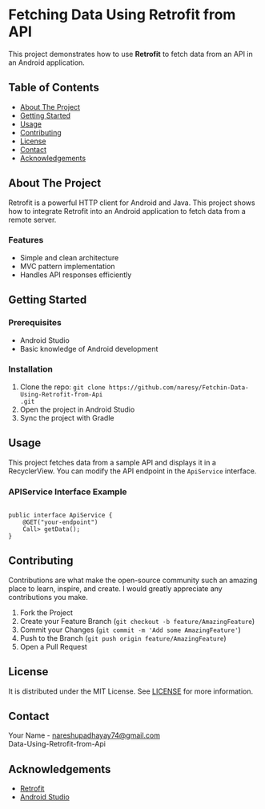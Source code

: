 

<h1>Fetching Data Using Retrofit from API</h1>

<p>This project demonstrates how to use <strong>Retrofit</strong> to fetch data from an API in an Android application.</p>

<h2>Table of Contents</h2>
<ul>
    <li><a href="#about-the-project">About The Project</a></li>
    <li><a href="#getting-started">Getting Started</a></li>
    <li><a href="#usage">Usage</a></li>
    <li><a href="#contributing">Contributing</a></li>
    <li><a href="#license">License</a></li>
    <li><a href="#contact">Contact</a></li>
    <li><a href="#acknowledgements">Acknowledgements</a></li>
</ul>

<h2 id="about-the-project">About The Project</h2>
<p>
    Retrofit is a powerful HTTP client for Android and Java. This project shows how to integrate Retrofit into an Android application to fetch data from a remote server.
</p>

<h3>Features</h3>
<ul>
    <li>Simple and clean architecture</li>
    <li>MVC pattern implementation</li>
    <li>Handles API responses efficiently</li>
</ul>

<h2 id="getting-started">Getting Started</h2>

<h3>Prerequisites</h3>
<ul>
    <li>Android Studio</li>
    <li>Basic knowledge of Android development</li>
</ul>

<h3>Installation</h3>
<ol>
    <li>Clone the repo: <code>git clone https://github.com/naresy/Fetchin-Data-Using-Retrofit-from-Api
.git</code></li>
    <li>Open the project in Android Studio</li>
    <li>Sync the project with Gradle</li>
</ol>

<h2 id="usage">Usage</h2>
<p>
    This project fetches data from a sample API and displays it in a RecyclerView. You can modify the API endpoint in the <code>ApiService</code> interface.
</p>

<h3>APIService Interface Example</h3>
<pre><code>
public interface ApiService {
    @GET("your-endpoint")
    Call<List<YourDataModel>> getData();
}
</code></pre>

<h2 id="contributing">Contributing</h2>
<p>Contributions are what make the open-source community such an amazing place to learn, inspire, and create. I would greatly appreciate any contributions you make.</p>
<ol>
    <li>Fork the Project</li>
    <li>Create your Feature Branch (<code>git checkout -b feature/AmazingFeature</code>)</li>
    <li>Commit your Changes (<code>git commit -m 'Add some AmazingFeature'</code>)</li>
    <li>Push to the Branch (<code>git push origin feature/AmazingFeature</code>)</li>
    <li>Open a Pull Request</li>
</ol>

<h2 id="license">License</h2>
<p>
    It is distributed under the MIT License. See <a href="LICENSE">LICENSE</a> for more information.
</p>

<h2 id="contact">Contact</h2>
<p>
    Your Name - <a href="mailto:nareshupadhayay74@gmail.com">nareshupadhayay74@gmail.com</a> <br>
    Data-Using-Retrofit-from-Api
</a>
</p>

<h2 id="acknowledgements">Acknowledgements</h2>
<ul>
    <li><a href="https://square.github.io/retrofit/">Retrofit</a></li>
    <li><a href="https://developer.android.com/studio">Android Studio</a></li>
</ul>

</body>
</html>
